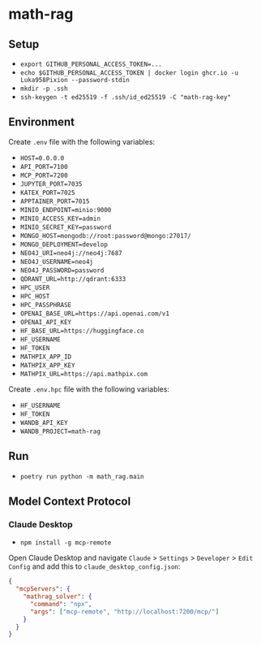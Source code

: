 # math-rag

## Setup
- `export GITHUB_PERSONAL_ACCESS_TOKEN=...`
- `echo $GITHUB_PERSONAL_ACCESS_TOKEN | docker login ghcr.io -u Luka958Pixion --password-stdin`
- `mkdir -p .ssh`
- `ssh-keygen -t ed25519 -f .ssh/id_ed25519 -C "math-rag-key"`

## Environment
Create `.env` file with the following variables:
- `HOST=0.0.0.0`
- `API_PORT=7100`
- `MCP_PORT=7200`
- `JUPYTER_PORT=7035`
- `KATEX_PORT=7025`
- `APPTAINER_PORT=7015`
- `MINIO_ENDPOINT=minio:9000`
- `MINIO_ACCESS_KEY=admin`
- `MINIO_SECRET_KEY=password`
- `MONGO_HOST=mongodb://root:password@mongo:27017/`
- `MONGO_DEPLOYMENT=develop`
- `NEO4J_URI=neo4j://neo4j:7687`
- `NEO4J_USERNAME=neo4j`
- `NEO4J_PASSWORD=password`
- `QDRANT_URL=http://qdrant:6333`
- `HPC_USER`
- `HPC_HOST`
- `HPC_PASSPHRASE`
- `OPENAI_BASE_URL=https://api.openai.com/v1`
- `OPENAI_API_KEY`
- `HF_BASE_URL=https://huggingface.co`
- `HF_USERNAME`
- `HF_TOKEN`
- `MATHPIX_APP_ID`
- `MATHPIX_APP_KEY`
- `MATHPIX_URL=https://api.mathpix.com`

Create `.env.hpc` file with the following variables:
- `HF_USERNAME`
- `HF_TOKEN`
- `WANDB_API_KEY`
- `WANDB_PROJECT=math-rag`

## Run
- `poetry run python -m math_rag.main`

## Model Context Protocol

### Claude Desktop
- `npm install -g mcp-remote`

Open Claude Desktop and navigate `Claude` > `Settings` > `Developer` > `Edit Config` and add this to `claude_desktop_config.json`:

```json
{
  "mcpServers": {
    "mathrag_solver": {
      "command": "npx",
      "args": ["mcp-remote", "http://localhost:7200/mcp/"]
    }
  }
}
```

